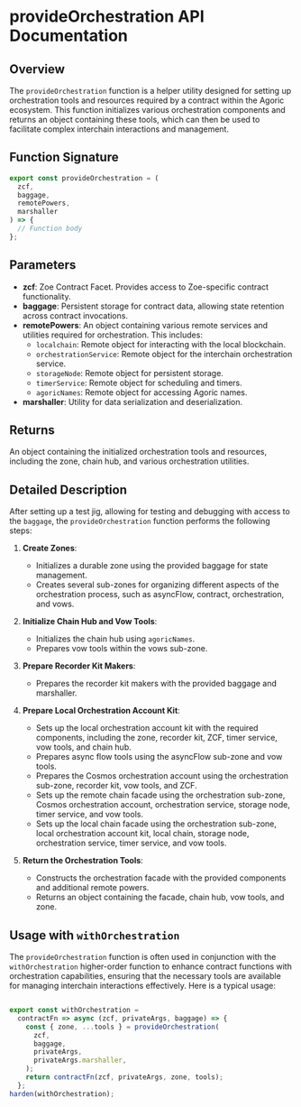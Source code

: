 # provideOrchestration API Documentation

## Overview
The `provideOrchestration` function is a helper utility designed for setting up orchestration
tools and resources required by a contract within the Agoric ecosystem. This function
initializes various orchestration components and returns an object containing these tools,
which can then be used to facilitate complex interchain interactions and management.

## Function Signature

```javascript
export const provideOrchestration = (
  zcf,
  baggage,
  remotePowers,
  marshaller
) => {
  // Function body
};
```

## Parameters

- **zcf**: Zoe Contract Facet. Provides access to Zoe-specific contract functionality.
- **baggage**: Persistent storage for contract data, allowing state retention across contract invocations.
- **remotePowers**: An object containing various remote services and utilities required for orchestration. This includes:
  - `localchain`: Remote object for interacting with the local blockchain.
  - `orchestrationService`: Remote object for the interchain orchestration service.
  - `storageNode`: Remote object for persistent storage.
  - `timerService`: Remote object for scheduling and timers.
  - `agoricNames`: Remote object for accessing Agoric names.
- **marshaller**: Utility for data serialization and deserialization.

## Returns

An object containing the initialized orchestration tools and resources, including the zone, chain hub, and various orchestration utilities.

## Detailed Description

After setting up a test jig, allowing for testing and debugging with access to the `baggage`, the `provideOrchestration` function performs the following steps:

1. **Create Zones**:
   - Initializes a durable zone using the provided baggage for state management.
   - Creates several sub-zones for organizing different aspects of the orchestration process, such as asyncFlow, contract, orchestration, and vows.

2. **Initialize Chain Hub and Vow Tools**:
   - Initializes the chain hub using `agoricNames`.
   - Prepares vow tools within the vows sub-zone.

3. **Prepare Recorder Kit Makers**:
   - Prepares the recorder kit makers with the provided baggage and marshaller.

4. **Prepare Local Orchestration Account Kit**:
   - Sets up the local orchestration account kit with the required components, including the zone, recorder kit, ZCF, timer service, vow tools, and chain hub.
   - Prepares async flow tools using the asyncFlow sub-zone and vow tools.
   - Prepares the Cosmos orchestration account using the orchestration sub-zone, recorder kit, vow tools, and ZCF.
   - Sets up the remote chain facade using the orchestration sub-zone, Cosmos orchestration account, orchestration service, storage node, timer service, and vow tools.
   - Sets up the local chain facade using the orchestration sub-zone, local orchestration account kit, local chain, storage node, orchestration service, timer service, and vow tools.

5. **Return the Orchestration Tools**:
    - Constructs the orchestration facade with the provided components and additional remote powers.
   - Returns an object containing the facade, chain hub, vow tools, and zone.


## Usage with `withOrchestration`

The `provideOrchestration` function is often used in conjunction with the `withOrchestration` higher-order function to enhance contract functions with orchestration capabilities, ensuring that the necessary tools are available for managing interchain interactions effectively. Here is a typical usage:

```javascript

export const withOrchestration =
  contractFn => async (zcf, privateArgs, baggage) => {
    const { zone, ...tools } = provideOrchestration(
      zcf,
      baggage,
      privateArgs,
      privateArgs.marshaller,
    );
    return contractFn(zcf, privateArgs, zone, tools);
  };
harden(withOrchestration);
```
